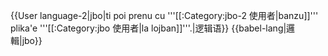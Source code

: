 {{User language-2|jbo|ti poi prenu cu '''[[:Category:jbo-2 使用者|banzu]]''' plika'e '''[[:Category:jbo 使用者|la lojban]]'''.|逻辑语}}
<noinclude>
{{babel-lang|邏輯|jbo}}
</noinclude>